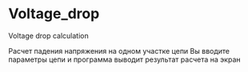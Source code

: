 # Voltage_drop

Voltage drop calculation

Расчет падения напряжения на одном участке цепи
Вы вводите параметры цепи и программа выводит результат расчета на экран


